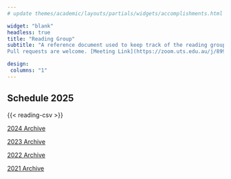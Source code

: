 ```yaml
---
# update themes/academic/layouts/partials/widgets/accomplishments.html to change the design of this page

widget: "blank"
headless: true 
title: "Reading Group"
subtitle: "A reference document used to keep track of the reading group meetings.
Pull requests are welcome. [Meeting Link](https://zoom.uts.edu.au/j/89979742414)"

design:
 columns: "1"
---
```


## Schedule 2025
{{< reading-csv >}}

[2024 Archive](/reading2024)

[2023 Archive](/reading2023)

[2022 Archive](/reading2022)

[2021 Archive](/reading2021)
